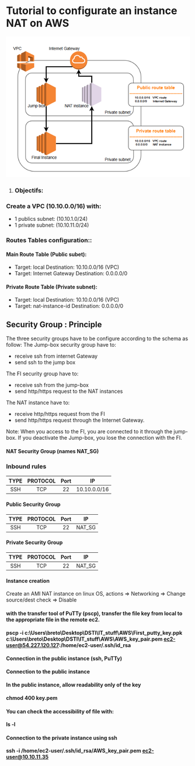 Tutorial to configurate an instance NAT on AWS
===================================

![Architecture](https://github.com/Cyril-Basquin/AWS/blob/master/Tutorials/Images/VPC_with_NAT_instance_JumpBox_FI.png)


1. ### Objectifs:
### Create a VPC (10.10.0.0/16) with:
  - 1 publics subnet: (10.10.1.0/24)
  - 1 private subnet: (10.10.11.0/24)

### Routes Tables configuration::
#### Main Route Table (Public subet):
  - Target: local              Destination: 10.10.0.0/16 (VPC)
  - Target: Internet Gateway   Destination: 0.0.0.0/0

#### Private Route Table (Private subnet):
  - Target: local             Destination: 10.10.0.0/16 (VPC)
  - Target: nat-instance-id   Destination: 0.0.0.0/0


## Security Group : Principle
The three security groups have to be configure according to the schema as follow:
The Jump-box security group have to:
  - receive ssh from internet Gateway
  - send ssh to the jump box

The FI security group have to:
  - receive ssh from the jump-box
  - send http/https request to the NAT instances

The NAT instance have to:
  - receive http/https request from the FI
  - send http/https request through the Internet Gateway.

Note: When you access to the FI, you are connected to it through the jump-box. If you deactivate the Jump-box, you lose the connection with the FI.

#### NAT Security Group (names NAT_SG)
### Inbound rules
|TYPE |PROTOCOL|Port|IP|  
|:-----:|:--------:|:------:|:-------------:|  
|SSH|TCP|22|10.10.0.0/16 |  

#### Public Security Group
|TYPE |PROTOCOL|Port|IP|  
|:-----:|:--------:|:------:|:-------------:|  
|SSH|TCP|22|NAT_SG |  

#### Private Security Group
|TYPE |PROTOCOL|Port|IP|  
|:-----:|:--------:|:------:|:-------------:|  
|SSH|TCP|22|NAT_SG |  

#### Instance creation
Create an AMI NAT  instance on linux OS, actions => Networking => Change source/dest check => Disable


#### with the transfer tool of PuTTy (pscp), transfer the file key from local to the appropriate <b>file<b> in the remote ec2.
pscp -i c:\Users\breto\Desktop\DSTI\IT_stuff\AWS\First_putty_key.ppk c:\Users\breto\Desktop\DSTI\IT_stuff\AWS\AWS_key_pair.pem ec2-user@54.227.120.127:/home/ec2-user/.ssh/id_rsa


#### Connection in the public instance (ssh, PuTTy)
Connection to the public instance


#### In the public instance, allow readability only of the key
chmod 400 key.pem  

#### You can check the accessibility of file with:
ls -l

#### Connection to the private instance using ssh
ssh -i /home/ec2-user/.ssh/id_rsa/AWS_key_pair.pem ec2-user@10.10.11.35
